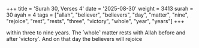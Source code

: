+++
title = 'Surah 30, Verses 4'
date = '2025-08-30'
weight = 3413
surah = 30
ayah = 4
tags = ["allah", "believer", "believers", "day", "matter", "nine", "rejoice", "rest", "rests", "three", "victory", "whole", "year", "years"]
+++

within three to nine years. The ˹whole˺ matter rests with Allah before and after ˹victory˺. And on that day the believers will rejoice